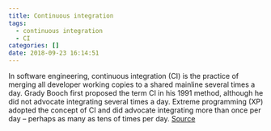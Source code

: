 ```yaml
---
title: Continuous integration
tags:
  - continuous integration
  - CI
categories: []
date: 2018-09-23 16:14:51
---
```


In software engineering, continuous integration (CI) is the practice of merging all developer working copies to a shared mainline several times a day. Grady Booch first proposed the term CI in his 1991 method, although he did not advocate integrating several times a day. Extreme programming (XP) adopted the concept of CI and did advocate integrating more than once per day – perhaps as many as tens of times per day.
[Source](https://en.wikipedia.org/wiki/Continuous_integration)